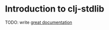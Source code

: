# Introduction to clj-stdlib

TODO: write [great documentation](http://jacobian.org/writing/what-to-write/)
